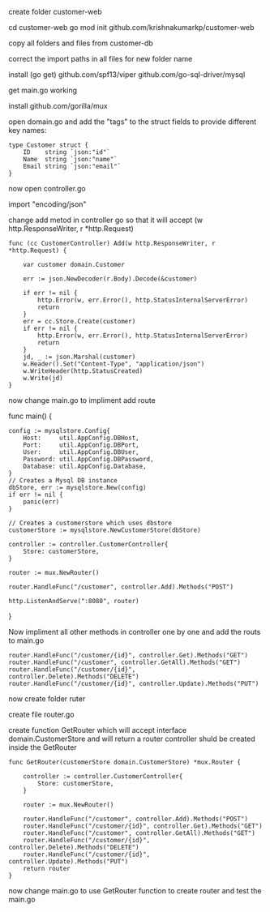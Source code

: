 

create folder customer-web

cd customer-web
go mod init github.com/krishnakumarkp/customer-web

copy all folders and files from customer-db

correct the import paths in all files for new folder name

install (go get)
github.com/spf13/viper
github.com/go-sql-driver/mysql


get main.go working

install github.com/gorilla/mux

open domain.go and add the "tags" to the struct fields to provide different key names:

```
type Customer struct {
	ID    string `json:"id"`
	Name  string `json:"name"`
	Email string `json:"email"`
}
```
now open controller.go

import "encoding/json"

change add metod in controller go so that it will accept (w http.ResponseWriter, r *http.Request)

```
func (cc CustomerController) Add(w http.ResponseWriter, r *http.Request) {

	var customer domain.Customer

	err := json.NewDecoder(r.Body).Decode(&customer)

	if err != nil {
		http.Error(w, err.Error(), http.StatusInternalServerError)
		return
	}
	err = cc.Store.Create(customer)
	if err != nil {
		http.Error(w, err.Error(), http.StatusInternalServerError)
		return
	}
	jd, _ := json.Marshal(customer)
	w.Header().Set("Content-Type", "application/json")
	w.WriteHeader(http.StatusCreated)
	w.Write(jd)
}
```

now change main.go to impliment add route

func main() {

	config := mysqlstore.Config{
		Host:     util.AppConfig.DBHost,
		Port:     util.AppConfig.DBPort,
		User:     util.AppConfig.DBUser,
		Password: util.AppConfig.DBPassword,
		Database: util.AppConfig.Database,
	}
	// Creates a Mysql DB instance
	dbStore, err := mysqlstore.New(config)
	if err != nil {
		panic(err)
	}

	// Creates a customerstore which uses dbstore
	customerStore := mysqlstore.NewCustomerStore(dbStore)

	controller := controller.CustomerController{
		Store: customerStore,
	}

	router := mux.NewRouter()

	router.HandleFunc("/customer", controller.Add).Methods("POST")

	http.ListenAndServe(":8080", router)

}

Now impliment all other methods in controller one by one and add the routs to main.go

```
router.HandleFunc("/customer/{id}", controller.Get).Methods("GET")
router.HandleFunc("/customer", controller.GetAll).Methods("GET")
router.HandleFunc("/customer/{id}", controller.Delete).Methods("DELETE")
router.HandleFunc("/customer/{id}", controller.Update).Methods("PUT")
```

now create folder ruter

create file router.go  

create function GetRouter which will accept interface domain.CustomerStore and will return a router 
controller shuld be created inside the GetRouter


```
func GetRouter(customerStore domain.CustomerStore) *mux.Router {

	controller := controller.CustomerController{
		Store: customerStore,
	}

	router := mux.NewRouter()

	router.HandleFunc("/customer", controller.Add).Methods("POST")
	router.HandleFunc("/customer/{id}", controller.Get).Methods("GET")
	router.HandleFunc("/customer", controller.GetAll).Methods("GET")
	router.HandleFunc("/customer/{id}", controller.Delete).Methods("DELETE")
	router.HandleFunc("/customer/{id}", controller.Update).Methods("PUT")
	return router
}
```

now change main.go to use GetRouter function to create router and test the main.go





















